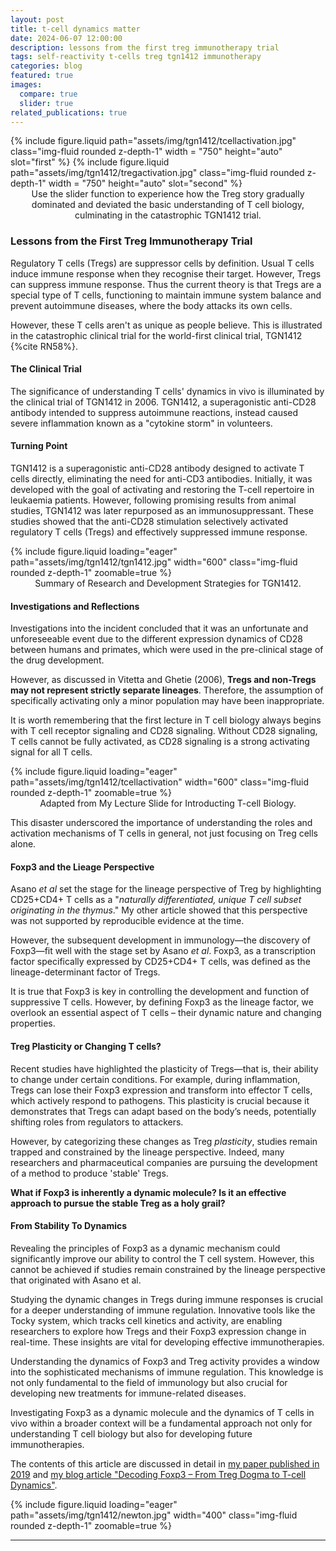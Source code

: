 ```yaml
---
layout: post
title: t-cell dynamics matter
date: 2024-06-07 12:00:00
description: lessons from the first treg immunotherapy trial
tags: self-reactivity t-cells treg tgn1412 immunotherapy
categories: blog
featured: true
images:
  compare: true
  slider: true
related_publications: true
---
```



<img-comparison-slider>
{% include figure.liquid path="assets/img/tgn1412/tcellactivation.jpg" class="img-fluid rounded z-depth-1" width = "750" height="auto" slot="first" %}
  {% include figure.liquid path="assets/img/tgn1412/tregactivation.jpg" class="img-fluid rounded z-depth-1" width = "750" height="auto" slot="second" %}
</img-comparison-slider>
<div class="caption" style="text-align: center;">
Use the slider function to experience how the Treg story gradually dominated and deviated the basic understanding of T cell biology, culminating in the catastrophic TGN1412 trial. </div>


### Lessons from the First Treg Immunotherapy Trial

Regulatory T cells (Tregs) are suppressor cells by definition. Usual T cells induce immune response when they recognise their target. However, Tregs can suppress immune response. Thus the current theory is that Tregs are a special type of T cells, functioning to maintain immune system balance and prevent autoimmune diseases, where the body attacks its own cells. 

However, these T cells aren't as unique as people believe. This is illustrated in the catastrophic clinical trial for the world-first clinical trial, TGN1412 {%cite RN58%}.

#### The Clinical Trial
The significance of understanding T cells' dynamics in vivo is illuminated by the clinical trial of TGN1412 in 2006. TGN1412, a superagonistic anti-CD28 antibody intended to suppress autoimmune reactions, instead caused severe inflammation known as a "cytokine storm" in volunteers. 


#### Turning Point

TGN1412 is a superagonistic anti-CD28 antibody designed to activate T cells directly, eliminating the need for anti-CD3 antibodies. Initially, it was developed with the goal of activating and restoring the T-cell repertoire in leukaemia patients. However, following promising results from animal studies, TGN1412 was later repurposed as an immunosuppressant. These studies showed that the anti-CD28 stimulation selectively activated regulatory T cells (Tregs) and effectively suppressed immune response.


<div class="row">
    <div class="col-sm mt-3 mt-md-0 text-center">
        {% include figure.liquid loading="eager" path="assets/img/tgn1412/tgn1412.jpg" width="600" class="img-fluid rounded z-depth-1" zoomable=true %}
    </div>
</div>
<div class="caption" style="text-align: center;">
Summary of Research and Development Strategies for TGN1412. </div>

#### Investigations and Reflections

Investigations into the incident concluded that it was an unfortunate and unforeseeable event due to the different expression dynamics of CD28 between humans and primates, which were used in the pre-clinical stage of the drug development.

However, as discussed in Vitetta and Ghetie (2006), **Tregs and non-Tregs may not represent strictly separate lineages**. Therefore, the assumption of specifically activating only a minor population may have been inappropriate.

It is worth remembering that the first lecture in T cell biology always begins with T cell receptor signaling and CD28 signaling. Without CD28 signaling, T cells cannot be fully activated, as CD28 signaling is a strong activating signal for all T cells.


<div class="row">
    <div class="col-sm mt-3 mt-md-0 text-center">
        {% include figure.liquid loading="eager" path="assets/img/tgn1412/tcellactivation" width="600" class="img-fluid rounded z-depth-1" zoomable=true %}
    </div>
</div>
<div class="caption" style="text-align: center;">
Adapted from My Lecture Slide for Introducting T-cell Biology. </div>

This disaster underscored the importance of understanding the roles and activation mechanisms of T cells in general, not just focusing on Treg cells alone.


#### Foxp3 and the Lieage Perspective

Asano *et al* set the stage for the lineage perspective of Treg by highlighting CD25+CD4+ T cells as a "*naturally differentiated, unique T cell subset originating in the thymus*." My other article showed that this perspective was not supported by reproducible evidence at the time.

However, the subsequent development in immunology—the discovery of Foxp3—fit well with the stage set by Asano *et al*. Foxp3, as a transcription factor specifically expressed by CD25+CD4+ T cells, was defined as the lineage-determinant factor of Tregs.

It is true that Foxp3 is key in controlling the development and function of suppressive T cells. However, by defining Foxp3 as the lineage factor, we overlook an essential aspect of T cells – their dynamic nature and changing properties. 

#### Treg Plasticity or Changing T cells?

Recent studies have highlighted the plasticity of Tregs—that is, their ability to change under certain conditions. For example, during inflammation, Tregs can lose their Foxp3 expression and transform into effector T cells, which actively respond to pathogens. This plasticity is crucial because it demonstrates that Tregs can adapt based on the body’s needs, potentially shifting roles from regulators to attackers.

However, by categorizing these changes as Treg *plasticity*, studies remain trapped and constrained by the lineage perspective. Indeed, many researchers and pharmaceutical companies are pursuing the development of a method to produce 'stable' Tregs.

**What if Foxp3 is inherently a dynamic molecule? Is it an effective approach to pursue the stable Treg as a holy grail?**


#### From Stability To Dynamics

Revealing the principles of Foxp3 as a dynamic mechanism could significantly improve our ability to control the T cell system. However, this cannot be achieved if studies remain constrained by the lineage perspective that originated with Asano et al.

Studying the dynamic changes in Tregs during immune responses is crucial for a deeper understanding of immune regulation. Innovative tools like the Tocky system, which tracks cell kinetics and activity, are enabling researchers to explore how Tregs and their Foxp3 expression change in real-time. These insights are vital for developing effective immunotherapies.

Understanding the dynamics of Foxp3 and Treg activity provides a window into the sophisticated mechanisms of immune regulation. This knowledge is not only fundamental to the field of immunology but also crucial for developing new treatments for immune-related diseases. 

Investigating Foxp3 as a dynamic molecule and the dynamics of T cells in vivo within a broader context will be a fundamental approach not only for understanding T cell biology but also for developing future immunotherapies.

The contents of this article are discussed in detail in [my paper published in 2019](https://academic.oup.com/cei/article/197/1/14/6402549) and [my blog article "Decoding Foxp3 – From Treg Dogma to T-cell Dynamics"](https://monotockylab.github.io/projects/2_project/).

<div class="row">
    <div class="col-sm mt-3 mt-md-0 text-center">
        {% include figure.liquid loading="eager" path="assets/img/tgn1412/newton.jpg" width="400" class="img-fluid rounded z-depth-1" zoomable=true %}
    </div>
</div>


---
